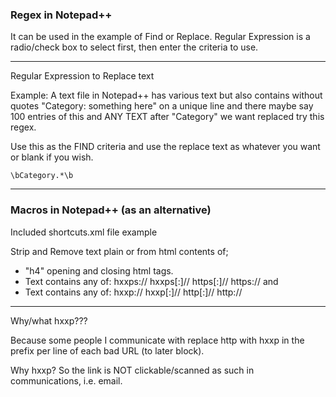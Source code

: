### Regex in Notepad++

It can be used in the example of Find or Replace. Regular Expression is a radio/check box to select first, then enter the criteria to use.

----

Regular Expression to Replace text

Example: A text file in Notepad++ has various text but also contains without quotes "Category: something here" on a unique line and there maybe say 100 entries of this and ANY TEXT after "Category" we want replaced try this regex.

Use this as the FIND criteria and use the replace text as whatever you want or blank if you wish.

```
\bCategory.*\b
````

----

### Macros in Notepad++ (as an alternative)

Included shortcuts.xml file example

Strip and Remove text plain or from html contents of;
 
* "h4" opening and closing html tags.
* Text contains any of: hxxps:// hxxps[:]// https[:]// https:// and
* Text contains any of: hxxp:// hxxp[:]// http[:]// http://

----

Why/what hxxp??? 

Because some people I communicate with replace http with hxxp in the prefix per line of each bad URL (to later block).

Why hxxp? So the link is NOT clickable/scanned as such in communications, i.e. email.
